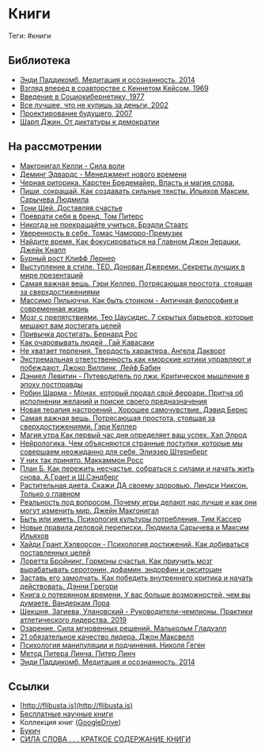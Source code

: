 # Книги

Теги: #книги 

## Библиотека

* [Энди Паддикомб. Медитация и осознанность. 2014](%D0%AD%D0%BD%D0%B4%D0%B8%20%D0%9F%D0%B0%D0%B4%D0%B4%D0%B8%D0%BA%D0%BE%D0%BC%D0%B1.%20%D0%9C%D0%B5%D0%B4%D0%B8%D1%82%D0%B0%D1%86%D0%B8%D1%8F%20%D0%B8%20%D0%BE%D1%81%D0%BE%D0%B7%D0%BD%D0%B0%D0%BD%D0%BD%D0%BE%D1%81%D1%82%D1%8C.%202014.md)
* [Взгляд вперед в соавторстве с Кеннетом Кейсом, 1969](%D0%92%D0%B7%D0%B3%D0%BB%D1%8F%D0%B4%20%D0%B2%D0%BF%D0%B5%D1%80%D0%B5%D0%B4%20%D0%B2%20%D1%81%D0%BE%D0%B0%D0%B2%D1%82%D0%BE%D1%80%D1%81%D1%82%D0%B2%D0%B5%20%D1%81%20%D0%9A%D0%B5%D0%BD%D0%BD%D0%B5%D1%82%D0%BE%D0%BC%20%D0%9A%D0%B5%D0%B9%D1%81%D0%BE%D0%BC,%201969.md)
* [Введение в Социокибернетику, 1977](%D0%92%D0%B2%D0%B5%D0%B4%D0%B5%D0%BD%D0%B8%D0%B5%20%D0%B2%20%D0%A1%D0%BE%D1%86%D0%B8%D0%BE%D0%BA%D0%B8%D0%B1%D0%B5%D1%80%D0%BD%D0%B5%D1%82%D0%B8%D0%BA%D1%83,%201977.md)
* [Все лучшее, что не купишь за деньги, 2002](%D0%92%D1%81%D0%B5%20%D0%BB%D1%83%D1%87%D1%88%D0%B5%D0%B5,%20%D1%87%D1%82%D0%BE%20%D0%BD%D0%B5%20%D0%BA%D1%83%D0%BF%D0%B8%D1%88%D1%8C%20%D0%B7%D0%B0%20%D0%B4%D0%B5%D0%BD%D1%8C%D0%B3%D0%B8,%202002.md)
* [Проектирование будущего, 2007](%D0%9F%D1%80%D0%BE%D0%B5%D0%BA%D1%82%D0%B8%D1%80%D0%BE%D0%B2%D0%B0%D0%BD%D0%B8%D0%B5%20%D0%B1%D1%83%D0%B4%D1%83%D1%89%D0%B5%D0%B3%D0%BE,%202007.md)
* [Шарп Джин. От диктатуры к демократии](%D0%A8%D0%B0%D1%80%D0%BF%20%D0%94%D0%B6%D0%B8%D0%BD.%20%D0%9E%D1%82%20%D0%B4%D0%B8%D0%BA%D1%82%D0%B0%D1%82%D1%83%D1%80%D1%8B%20%D0%BA%20%D0%B4%D0%B5%D0%BC%D0%BE%D0%BA%D1%80%D0%B0%D1%82%D0%B8%D0%B8.md)

## На рассмотрении

* [Макгонигал Келли - Сила воли](%D0%9C%D0%B0%D0%BA%D0%B3%D0%BE%D0%BD%D0%B8%D0%B3%D0%B0%D0%BB%20%D0%9A%D0%B5%D0%BB%D0%BB%D0%B8%20-%20%D0%A1%D0%B8%D0%BB%D0%B0%20%D0%B2%D0%BE%D0%BB%D0%B8.md)
* [Деминг Эдвардс - Менеджмент нового времени](%D0%94%D0%B5%D0%BC%D0%B8%D0%BD%D0%B3%20%D0%AD%D0%B4%D0%B2%D0%B0%D1%80%D0%B4%D1%81%20-%20%D0%9C%D0%B5%D0%BD%D0%B5%D0%B4%D0%B6%D0%BC%D0%B5%D0%BD%D1%82%20%D0%BD%D0%BE%D0%B2%D0%BE%D0%B3%D0%BE%20%D0%B2%D1%80%D0%B5%D0%BC%D0%B5%D0%BD%D0%B8.md)
* [Черная риторика. Карстен Бредемайер. Власть и магия слова.](%D0%A7%D0%B5%D1%80%D0%BD%D0%B0%D1%8F%20%D1%80%D0%B8%D1%82%D0%BE%D1%80%D0%B8%D0%BA%D0%B0.%20%D0%9A%D0%B0%D1%80%D1%81%D1%82%D0%B5%D0%BD%20%D0%91%D1%80%D0%B5%D0%B4%D0%B5%D0%BC%D0%B0%D0%B9%D0%B5%D1%80.%20%D0%92%D0%BB%D0%B0%D1%81%D1%82%D1%8C%20%D0%B8%20%D0%BC%D0%B0%D0%B3%D0%B8%D1%8F%20%D1%81%D0%BB%D0%BE%D0%B2%D0%B0..md)
* [Пиши, сокращай. Как создавать сильные тексты. Ильяхов Максим, Сарычева Людмила](%D0%9F%D0%B8%D1%88%D0%B8,%20%D1%81%D0%BE%D0%BA%D1%80%D0%B0%D1%89%D0%B0%D0%B9.%20%D0%9A%D0%B0%D0%BA%20%D1%81%D0%BE%D0%B7%D0%B4%D0%B0%D0%B2%D0%B0%D1%82%D1%8C%20%D1%81%D0%B8%D0%BB%D1%8C%D0%BD%D1%8B%D0%B5%20%D1%82%D0%B5%D0%BA%D1%81%D1%82%D1%8B.%20%D0%98%D0%BB%D1%8C%D1%8F%D1%85%D0%BE%D0%B2%20%D0%9C%D0%B0%D0%BA%D1%81%D0%B8%D0%BC,%20%D0%A1%D0%B0%D1%80%D1%8B%D1%87%D0%B5%D0%B2%D0%B0%20%D0%9B%D1%8E%D0%B4%D0%BC%D0%B8%D0%BB%D0%B0.md)
* [Тони Шей. Доставляя счастье](%D0%A2%D0%BE%D0%BD%D0%B8%20%D0%A8%D0%B5%D0%B9.%20%D0%94%D0%BE%D1%81%D1%82%D0%B0%D0%B2%D0%BB%D1%8F%D1%8F%20%D1%81%D1%87%D0%B0%D1%81%D1%82%D1%8C%D0%B5.md)
* [Преврати себя в бренд. Том Питерс](%D0%9F%D1%80%D0%B5%D0%B2%D1%80%D0%B0%D1%82%D0%B8%20%D1%81%D0%B5%D0%B1%D1%8F%20%D0%B2%20%D0%B1%D1%80%D0%B5%D0%BD%D0%B4.%20%D0%A2%D0%BE%D0%BC%20%D0%9F%D0%B8%D1%82%D0%B5%D1%80%D1%81.md)
* [Никогда не прекращайте учиться. Брэдли Стаатс](%D0%9D%D0%B8%D0%BA%D0%BE%D0%B3%D0%B4%D0%B0%20%D0%BD%D0%B5%20%D0%BF%D1%80%D0%B5%D0%BA%D1%80%D0%B0%D1%89%D0%B0%D0%B9%D1%82%D0%B5%20%D1%83%D1%87%D0%B8%D1%82%D1%8C%D1%81%D1%8F.%20%D0%91%D1%80%D1%8D%D0%B4%D0%BB%D0%B8%20%D0%A1%D1%82%D0%B0%D0%B0%D1%82%D1%81.md)
* [Уверенность в себе. Томас Чаморро-Премузик](%D0%A3%D0%B2%D0%B5%D1%80%D0%B5%D0%BD%D0%BD%D0%BE%D1%81%D1%82%D1%8C%20%D0%B2%20%D1%81%D0%B5%D0%B1%D0%B5.%20%D0%A2%D0%BE%D0%BC%D0%B0%D1%81%20%D0%A7%D0%B0%D0%BC%D0%BE%D1%80%D1%80%D0%BE-%D0%9F%D1%80%D0%B5%D0%BC%D1%83%D0%B7%D0%B8%D0%BA.md)
* [Найдите время. Как фокусироваться на Главном Джон Зерацки, Джейк Кнапп](%D0%9D%D0%B0%D0%B9%D0%B4%D0%B8%D1%82%D0%B5%20%D0%B2%D1%80%D0%B5%D0%BC%D1%8F.%20%D0%9A%D0%B0%D0%BA%20%D1%84%D0%BE%D0%BA%D1%83%D1%81%D0%B8%D1%80%D0%BE%D0%B2%D0%B0%D1%82%D1%8C%D1%81%D1%8F%20%D0%BD%D0%B0%20%D0%93%D0%BB%D0%B0%D0%B2%D0%BD%D0%BE%D0%BC%20%D0%94%D0%B6%D0%BE%D0%BD%20%D0%97%D0%B5%D1%80%D0%B0%D1%86%D0%BA%D0%B8,%20%D0%94%D0%B6%D0%B5%D0%B9%D0%BA%20%D0%9A%D0%BD%D0%B0%D0%BF%D0%BF.md)
* [Бурный рост Клифф Лернер](%D0%91%D1%83%D1%80%D0%BD%D1%8B%D0%B9%20%D1%80%D0%BE%D1%81%D1%82%20%D0%9A%D0%BB%D0%B8%D1%84%D1%84%20%D0%9B%D0%B5%D1%80%D0%BD%D0%B5%D1%80.md)
* [Выступление в стиле. TED. Донован Джереми. Секреты лучших в мире презентаций](%D0%92%D1%8B%D1%81%D1%82%D1%83%D0%BF%D0%BB%D0%B5%D0%BD%D0%B8%D0%B5%20%D0%B2%20%D1%81%D1%82%D0%B8%D0%BB%D0%B5.%20TED.%20%D0%94%D0%BE%D0%BD%D0%BE%D0%B2%D0%B0%D0%BD%20%D0%94%D0%B6%D0%B5%D1%80%D0%B5%D0%BC%D0%B8.%20%D0%A1%D0%B5%D0%BA%D1%80%D0%B5%D1%82%D1%8B%20%D0%BB%D1%83%D1%87%D1%88%D0%B8%D1%85%20%D0%B2%20%D0%BC%D0%B8%D1%80%D0%B5%20%D0%BF%D1%80%D0%B5%D0%B7%D0%B5%D0%BD%D1%82%D0%B0%D1%86%D0%B8%D0%B9.md)
* [Самая важная вещь. Гэри Келлер. Потрясающая простота, стоящая за сверхдостижениями](%D0%A1%D0%B0%D0%BC%D0%B0%D1%8F%20%D0%B2%D0%B0%D0%B6%D0%BD%D0%B0%D1%8F%20%D0%B2%D0%B5%D1%89%D1%8C.%20%D0%93%D1%8D%D1%80%D0%B8%20%D0%9A%D0%B5%D0%BB%D0%BB%D0%B5%D1%80.%20%D0%9F%D0%BE%D1%82%D1%80%D1%8F%D1%81%D0%B0%D1%8E%D1%89%D0%B0%D1%8F%20%D0%BF%D1%80%D0%BE%D1%81%D1%82%D0%BE%D1%82%D0%B0,%20%D1%81%D1%82%D0%BE%D1%8F%D1%89%D0%B0%D1%8F%20%D0%B7%D0%B0%20%D1%81%D0%B2%D0%B5%D1%80%D1%85%D0%B4%D0%BE%D1%81%D1%82%D0%B8%D0%B6%D0%B5%D0%BD%D0%B8%D1%8F%D0%BC%D0%B8.md)
* [Массимо Пильюччи. Как быть стоиком - Античная философия и современная жизнь](%D0%9C%D0%B0%D1%81%D1%81%D0%B8%D0%BC%D0%BE%20%D0%9F%D0%B8%D0%BB%D1%8C%D1%8E%D1%87%D1%87%D0%B8.%20%D0%9A%D0%B0%D0%BA%20%D0%B1%D1%8B%D1%82%D1%8C%20%D1%81%D1%82%D0%BE%D0%B8%D0%BA%D0%BE%D0%BC%20-%20%D0%90%D0%BD%D1%82%D0%B8%D1%87%D0%BD%D0%B0%D1%8F%20%D1%84%D0%B8%D0%BB%D0%BE%D1%81%D0%BE%D1%84%D0%B8%D1%8F%20%D0%B8%20%D1%81%D0%BE%D0%B2%D1%80%D0%B5%D0%BC%D0%B5%D0%BD%D0%BD%D0%B0%D1%8F%20%D0%B6%D0%B8%D0%B7%D0%BD%D1%8C.md)
* [Мозг с препятствиями. Тео Цаусидис. 7 скрытых барьеров, которые мешают вам достигать целей](%D0%9C%D0%BE%D0%B7%D0%B3%20%D1%81%20%D0%BF%D1%80%D0%B5%D0%BF%D1%8F%D1%82%D1%81%D1%82%D0%B2%D0%B8%D1%8F%D0%BC%D0%B8.%20%D0%A2%D0%B5%D0%BE%20%D0%A6%D0%B0%D1%83%D1%81%D0%B8%D0%B4%D0%B8%D1%81.%207%20%D1%81%D0%BA%D1%80%D1%8B%D1%82%D1%8B%D1%85%20%D0%B1%D0%B0%D1%80%D1%8C%D0%B5%D1%80%D0%BE%D0%B2,%20%D0%BA%D0%BE%D1%82%D0%BE%D1%80%D1%8B%D0%B5%20%D0%BC%D0%B5%D1%88%D0%B0%D1%8E%D1%82%20%D0%B2%D0%B0%D0%BC%20%D0%B4%D0%BE%D1%81%D1%82%D0%B8%D0%B3%D0%B0%D1%82%D1%8C%20%D1%86%D0%B5%D0%BB%D0%B5%D0%B9.md)
* [Привычка достигать. Бернард Рос](%D0%9F%D1%80%D0%B8%D0%B2%D1%8B%D1%87%D0%BA%D0%B0%20%D0%B4%D0%BE%D1%81%D1%82%D0%B8%D0%B3%D0%B0%D1%82%D1%8C.%20%D0%91%D0%B5%D1%80%D0%BD%D0%B0%D1%80%D0%B4%20%D0%A0%D0%BE%D1%81.md)
* [Как очаровывать людей . Гай Кавасаки](%D0%9A%D0%B0%D0%BA%20%D0%BE%D1%87%D0%B0%D1%80%D0%BE%D0%B2%D1%8B%D0%B2%D0%B0%D1%82%D1%8C%20%D0%BB%D1%8E%D0%B4%D0%B5%D0%B9%20.%20%D0%93%D0%B0%D0%B9%20%D0%9A%D0%B0%D0%B2%D0%B0%D1%81%D0%B0%D0%BA%D0%B8.md)
* [Не хватает терпения. Твердость характера. Ангела Дакворт](%D0%9D%D0%B5%20%D1%85%D0%B2%D0%B0%D1%82%D0%B0%D0%B5%D1%82%20%D1%82%D0%B5%D1%80%D0%BF%D0%B5%D0%BD%D0%B8%D1%8F.%20%D0%A2%D0%B2%D0%B5%D1%80%D0%B4%D0%BE%D1%81%D1%82%D1%8C%20%D1%85%D0%B0%D1%80%D0%B0%D0%BA%D1%82%D0%B5%D1%80%D0%B0.%20%D0%90%D0%BD%D0%B3%D0%B5%D0%BB%D0%B0%20%D0%94%D0%B0%D0%BA%D0%B2%D0%BE%D1%80%D1%82.md)
* [Экстремальная ответственность как «морские котики управляют и побеждают. Джоко Виллинк, Лейф Бабин](%D0%AD%D0%BA%D1%81%D1%82%D1%80%D0%B5%D0%BC%D0%B0%D0%BB%D1%8C%D0%BD%D0%B0%D1%8F%20%D0%BE%D1%82%D0%B2%D0%B5%D1%82%D1%81%D1%82%D0%B2%D0%B5%D0%BD%D0%BD%D0%BE%D1%81%D1%82%D1%8C%20%D0%BA%D0%B0%D0%BA%20%C2%AB%D0%BC%D0%BE%D1%80%D1%81%D0%BA%D0%B8%D0%B5%20%D0%BA%D0%BE%D1%82%D0%B8%D0%BA%D0%B8%20%D1%83%D0%BF%D1%80%D0%B0%D0%B2%D0%BB%D1%8F%D1%8E%D1%82%20%D0%B8%20%D0%BF%D0%BE%D0%B1%D0%B5%D0%B6%D0%B4%D0%B0%D1%8E%D1%82.%20%D0%94%D0%B6%D0%BE%D0%BA%D0%BE%20%D0%92%D0%B8%D0%BB%D0%BB%D0%B8%D0%BD%D0%BA,%20%D0%9B%D0%B5%D0%B9%D1%84%20%D0%91%D0%B0%D0%B1%D0%B8%D0%BD.md)
* [Дэниел Левитин - Путеводитель по лжи. Критическое мышление в эпоху постправды](%D0%94%D1%8D%D0%BD%D0%B8%D0%B5%D0%BB%20%D0%9B%D0%B5%D0%B2%D0%B8%D1%82%D0%B8%D0%BD%20-%20%D0%9F%D1%83%D1%82%D0%B5%D0%B2%D0%BE%D0%B4%D0%B8%D1%82%D0%B5%D0%BB%D1%8C%20%D0%BF%D0%BE%20%D0%BB%D0%B6%D0%B8.%20%D0%9A%D1%80%D0%B8%D1%82%D0%B8%D1%87%D0%B5%D1%81%D0%BA%D0%BE%D0%B5%20%D0%BC%D1%8B%D1%88%D0%BB%D0%B5%D0%BD%D0%B8%D0%B5%20%D0%B2%20%D1%8D%D0%BF%D0%BE%D1%85%D1%83%20%D0%BF%D0%BE%D1%81%D1%82%D0%BF%D1%80%D0%B0%D0%B2%D0%B4%D1%8B.md)
* [Робин Шарма - Монах, который продал свой феррари. Притча об исполнении желаний и поиске своего предназначения](%D0%A0%D0%BE%D0%B1%D0%B8%D0%BD%20%D0%A8%D0%B0%D1%80%D0%BC%D0%B0%20-%20%D0%9C%D0%BE%D0%BD%D0%B0%D1%85,%20%D0%BA%D0%BE%D1%82%D0%BE%D1%80%D1%8B%D0%B9%20%D0%BF%D1%80%D0%BE%D0%B4%D0%B0%D0%BB%20%D1%81%D0%B2%D0%BE%D0%B9%20%D1%84%D0%B5%D1%80%D1%80%D0%B0%D1%80%D0%B8.%20%D0%9F%D1%80%D0%B8%D1%82%D1%87%D0%B0%20%D0%BE%D0%B1%20%D0%B8%D1%81%D0%BF%D0%BE%D0%BB%D0%BD%D0%B5%D0%BD%D0%B8%D0%B8%20%D0%B6%D0%B5%D0%BB%D0%B0%D0%BD%D0%B8%D0%B9%20%D0%B8%20%D0%BF%D0%BE%D0%B8%D1%81%D0%BA%D0%B5%20%D1%81%D0%B2%D0%BE%D0%B5%D0%B3%D0%BE%20%D0%BF%D1%80%D0%B5%D0%B4%D0%BD%D0%B0%D0%B7%D0%BD%D0%B0%D1%87%D0%B5%D0%BD%D0%B8%D1%8F.md)
* [Новая терапия настроений . Хорошее самочувствие. Дэвид Бернс](%D0%9D%D0%BE%D0%B2%D0%B0%D1%8F%20%D1%82%D0%B5%D1%80%D0%B0%D0%BF%D0%B8%D1%8F%20%D0%BD%D0%B0%D1%81%D1%82%D1%80%D0%BE%D0%B5%D0%BD%D0%B8%D0%B9%20.%20%D0%A5%D0%BE%D1%80%D0%BE%D1%88%D0%B5%D0%B5%20%D1%81%D0%B0%D0%BC%D0%BE%D1%87%D1%83%D0%B2%D1%81%D1%82%D0%B2%D0%B8%D0%B5.%20%D0%94%D1%8D%D0%B2%D0%B8%D0%B4%20%D0%91%D0%B5%D1%80%D0%BD%D1%81.md)
* [Самая важная вещь. Потрясающая простота, стоящая за сверхдостижениями. Гэри Келлер](%D0%A1%D0%B0%D0%BC%D0%B0%D1%8F%20%D0%B2%D0%B0%D0%B6%D0%BD%D0%B0%D1%8F%20%D0%B2%D0%B5%D1%89%D1%8C.%20%D0%9F%D0%BE%D1%82%D1%80%D1%8F%D1%81%D0%B0%D1%8E%D1%89%D0%B0%D1%8F%20%D0%BF%D1%80%D0%BE%D1%81%D1%82%D0%BE%D1%82%D0%B0,%20%D1%81%D1%82%D0%BE%D1%8F%D1%89%D0%B0%D1%8F%20%D0%B7%D0%B0%20%D1%81%D0%B2%D0%B5%D1%80%D1%85%D0%B4%D0%BE%D1%81%D1%82%D0%B8%D0%B6%D0%B5%D0%BD%D0%B8%D1%8F%D0%BC%D0%B8.%20%D0%93%D1%8D%D1%80%D0%B8%20%D0%9A%D0%B5%D0%BB%D0%BB%D0%B5%D1%80.md)
* [Магия утра Как первый час дня определяет ваш успех. Хэл Элрод](%D0%9C%D0%B0%D0%B3%D0%B8%D1%8F%20%D1%83%D1%82%D1%80%D0%B0%20%D0%9A%D0%B0%D0%BA%20%D0%BF%D0%B5%D1%80%D0%B2%D1%8B%D0%B9%20%D1%87%D0%B0%D1%81%20%D0%B4%D0%BD%D1%8F%20%D0%BE%D0%BF%D1%80%D0%B5%D0%B4%D0%B5%D0%BB%D1%8F%D0%B5%D1%82%20%D0%B2%D0%B0%D1%88%20%D1%83%D1%81%D0%BF%D0%B5%D1%85.%20%D0%A5%D1%8D%D0%BB%20%D0%AD%D0%BB%D1%80%D0%BE%D0%B4.md)
* [Нейрологика. Чем объясняются странные поступки, которые мы совершаем неожиданно для себя.  Элиэзер Штернберг](%D0%9D%D0%B5%D0%B9%D1%80%D0%BE%D0%BB%D0%BE%D0%B3%D0%B8%D0%BA%D0%B0.%20%D0%A7%D0%B5%D0%BC%20%D0%BE%D0%B1%D1%8A%D1%8F%D1%81%D0%BD%D1%8F%D1%8E%D1%82%D1%81%D1%8F%20%D1%81%D1%82%D1%80%D0%B0%D0%BD%D0%BD%D1%8B%D0%B5%20%D0%BF%D0%BE%D1%81%D1%82%D1%83%D0%BF%D0%BA%D0%B8,%20%D0%BA%D0%BE%D1%82%D0%BE%D1%80%D1%8B%D0%B5%20%D0%BC%D1%8B%20%D1%81%D0%BE%D0%B2%D0%B5%D1%80%D1%88%D0%B0%D0%B5%D0%BC%20%D0%BD%D0%B5%D0%BE%D0%B6%D0%B8%D0%B4%D0%B0%D0%BD%D0%BD%D0%BE%20%D0%B4%D0%BB%D1%8F%20%D1%81%D0%B5%D0%B1%D1%8F.%20%20%D0%AD%D0%BB%D0%B8%D1%8D%D0%B7%D0%B5%D1%80%20%D0%A8%D1%82%D0%B5%D1%80%D0%BD%D0%B1%D0%B5%D1%80%D0%B3.md)
* [У них так принято. Маккаммон Росс](%D0%A3%20%D0%BD%D0%B8%D1%85%20%D1%82%D0%B0%D0%BA%20%D0%BF%D1%80%D0%B8%D0%BD%D1%8F%D1%82%D0%BE.%20%D0%9C%D0%B0%D0%BA%D0%BA%D0%B0%D0%BC%D0%BC%D0%BE%D0%BD%20%D0%A0%D0%BE%D1%81%D1%81.md)
* [План Б. Как пережить несчастье, собраться с силами и начать жить снова. А.Грант и Ш.Сэндберг](%D0%9F%D0%BB%D0%B0%D0%BD%20%D0%91.%20%D0%9A%D0%B0%D0%BA%20%D0%BF%D0%B5%D1%80%D0%B5%D0%B6%D0%B8%D1%82%D1%8C%20%D0%BD%D0%B5%D1%81%D1%87%D0%B0%D1%81%D1%82%D1%8C%D0%B5,%20%D1%81%D0%BE%D0%B1%D1%80%D0%B0%D1%82%D1%8C%D1%81%D1%8F%20%D1%81%20%D1%81%D0%B8%D0%BB%D0%B0%D0%BC%D0%B8%20%D0%B8%20%D0%BD%D0%B0%D1%87%D0%B0%D1%82%D1%8C%20%D0%B6%D0%B8%D1%82%D1%8C%20%D1%81%D0%BD%D0%BE%D0%B2%D0%B0.%20%D0%90.%D0%93%D1%80%D0%B0%D0%BD%D1%82%20%D0%B8%20%D0%A8.%D0%A1%D1%8D%D0%BD%D0%B4%D0%B1%D0%B5%D1%80%D0%B3.md)
* [Растительная диета. Скажи ДА своему здоровью. Линдси Никсон. Только о главном](%D0%A0%D0%B0%D1%81%D1%82%D0%B8%D1%82%D0%B5%D0%BB%D1%8C%D0%BD%D0%B0%D1%8F%20%D0%B4%D0%B8%D0%B5%D1%82%D0%B0.%20%D0%A1%D0%BA%D0%B0%D0%B6%D0%B8%20%D0%94%D0%90%20%D1%81%D0%B2%D0%BE%D0%B5%D0%BC%D1%83%20%D0%B7%D0%B4%D0%BE%D1%80%D0%BE%D0%B2%D1%8C%D1%8E.%20%D0%9B%D0%B8%D0%BD%D0%B4%D1%81%D0%B8%20%D0%9D%D0%B8%D0%BA%D1%81%D0%BE%D0%BD.%20%D0%A2%D0%BE%D0%BB%D1%8C%D0%BA%D0%BE%20%D0%BE%20%D0%B3%D0%BB%D0%B0%D0%B2%D0%BD%D0%BE%D0%BC.md)
* [Реальность под вопросом. Почему игры делают нас лучше и как они могут изменить мир. Джейн Макгонигал](%D0%A0%D0%B5%D0%B0%D0%BB%D1%8C%D0%BD%D0%BE%D1%81%D1%82%D1%8C%20%D0%BF%D0%BE%D0%B4%20%D0%B2%D0%BE%D0%BF%D1%80%D0%BE%D1%81%D0%BE%D0%BC.%20%D0%9F%D0%BE%D1%87%D0%B5%D0%BC%D1%83%20%D0%B8%D0%B3%D1%80%D1%8B%20%D0%B4%D0%B5%D0%BB%D0%B0%D1%8E%D1%82%20%D0%BD%D0%B0%D1%81%20%D0%BB%D1%83%D1%87%D1%88%D0%B5%20%D0%B8%20%D0%BA%D0%B0%D0%BA%20%D0%BE%D0%BD%D0%B8%20%D0%BC%D0%BE%D0%B3%D1%83%D1%82%20%D0%B8%D0%B7%D0%BC%D0%B5%D0%BD%D0%B8%D1%82%D1%8C%20%D0%BC%D0%B8%D1%80.%20%D0%94%D0%B6%D0%B5%D0%B9%D0%BD%20%D0%9C%D0%B0%D0%BA%D0%B3%D0%BE%D0%BD%D0%B8%D0%B3%D0%B0%D0%BB.md)
* [Быть или иметь. Психология культуры потребления. Тим Кассер](%D0%91%D1%8B%D1%82%D1%8C%20%D0%B8%D0%BB%D0%B8%20%D0%B8%D0%BC%D0%B5%D1%82%D1%8C.%20%D0%9F%D1%81%D0%B8%D1%85%D0%BE%D0%BB%D0%BE%D0%B3%D0%B8%D1%8F%20%D0%BA%D1%83%D0%BB%D1%8C%D1%82%D1%83%D1%80%D1%8B%20%D0%BF%D0%BE%D1%82%D1%80%D0%B5%D0%B1%D0%BB%D0%B5%D0%BD%D0%B8%D1%8F.%20%D0%A2%D0%B8%D0%BC%20%D0%9A%D0%B0%D1%81%D1%81%D0%B5%D1%80.md)
* [Новые правила деловой переписки. Людмила Сарычева и Максим Ильяхов](%D0%9D%D0%BE%D0%B2%D1%8B%D0%B5%20%D0%BF%D1%80%D0%B0%D0%B2%D0%B8%D0%BB%D0%B0%20%D0%B4%D0%B5%D0%BB%D0%BE%D0%B2%D0%BE%D0%B9%20%D0%BF%D0%B5%D1%80%D0%B5%D0%BF%D0%B8%D1%81%D0%BA%D0%B8.%20%D0%9B%D1%8E%D0%B4%D0%BC%D0%B8%D0%BB%D0%B0%20%D0%A1%D0%B0%D1%80%D1%8B%D1%87%D0%B5%D0%B2%D0%B0%20%D0%B8%20%D0%9C%D0%B0%D0%BA%D1%81%D0%B8%D0%BC%20%D0%98%D0%BB%D1%8C%D1%8F%D1%85%D0%BE%D0%B2.md)
* [Хайди Грант Хэлворсон - Психология достижений. Как добиваться поставленных целей](%D0%A5%D0%B0%D0%B9%D0%B4%D0%B8%20%D0%93%D1%80%D0%B0%D0%BD%D1%82%20%D0%A5%D1%8D%D0%BB%D0%B2%D0%BE%D1%80%D1%81%D0%BE%D0%BD%20-%20%D0%9F%D1%81%D0%B8%D1%85%D0%BE%D0%BB%D0%BE%D0%B3%D0%B8%D1%8F%20%D0%B4%D0%BE%D1%81%D1%82%D0%B8%D0%B6%D0%B5%D0%BD%D0%B8%D0%B9.%20%D0%9A%D0%B0%D0%BA%20%D0%B4%D0%BE%D0%B1%D0%B8%D0%B2%D0%B0%D1%82%D1%8C%D1%81%D1%8F%20%D0%BF%D0%BE%D1%81%D1%82%D0%B0%D0%B2%D0%BB%D0%B5%D0%BD%D0%BD%D1%8B%D1%85%20%D1%86%D0%B5%D0%BB%D0%B5%D0%B9.md)
* [Лоретта Бройнинг. Гормоны счастья. Как приучить мозг вырабатывать серотонин, дофамин, эндорфин и окситоцин](%D0%9B%D0%BE%D1%80%D0%B5%D1%82%D1%82%D0%B0%20%D0%91%D1%80%D0%BE%D0%B9%D0%BD%D0%B8%D0%BD%D0%B3.%20%D0%93%D0%BE%D1%80%D0%BC%D0%BE%D0%BD%D1%8B%20%D1%81%D1%87%D0%B0%D1%81%D1%82%D1%8C%D1%8F.%20%D0%9A%D0%B0%D0%BA%20%D0%BF%D1%80%D0%B8%D1%83%D1%87%D0%B8%D1%82%D1%8C%20%D0%BC%D0%BE%D0%B7%D0%B3%20%D0%B2%D1%8B%D1%80%D0%B0%D0%B1%D0%B0%D1%82%D1%8B%D0%B2%D0%B0%D1%82%D1%8C%20%D1%81%D0%B5%D1%80%D0%BE%D1%82%D0%BE%D0%BD%D0%B8%D0%BD,%20%D0%B4%D0%BE%D1%84%D0%B0%D0%BC%D0%B8%D0%BD,%20%D1%8D%D0%BD%D0%B4%D0%BE%D1%80%D1%84%D0%B8%D0%BD%20%D0%B8%20%D0%BE%D0%BA%D1%81%D0%B8%D1%82%D0%BE%D1%86%D0%B8%D0%BD.md)
* [Заставь его замолчать. Как победить внутреннего критика и начать действовать. Дэнни Грегори](%D0%97%D0%B0%D1%81%D1%82%D0%B0%D0%B2%D1%8C%20%D0%B5%D0%B3%D0%BE%20%D0%B7%D0%B0%D0%BC%D0%BE%D0%BB%D1%87%D0%B0%D1%82%D1%8C.%20%D0%9A%D0%B0%D0%BA%20%D0%BF%D0%BE%D0%B1%D0%B5%D0%B4%D0%B8%D1%82%D1%8C%20%D0%B2%D0%BD%D1%83%D1%82%D1%80%D0%B5%D0%BD%D0%BD%D0%B5%D0%B3%D0%BE%20%D0%BA%D1%80%D0%B8%D1%82%D0%B8%D0%BA%D0%B0%20%D0%B8%20%D0%BD%D0%B0%D1%87%D0%B0%D1%82%D1%8C%20%D0%B4%D0%B5%D0%B9%D1%81%D1%82%D0%B2%D0%BE%D0%B2%D0%B0%D1%82%D1%8C.%20%D0%94%D1%8D%D0%BD%D0%BD%D0%B8%20%D0%93%D1%80%D0%B5%D0%B3%D0%BE%D1%80%D0%B8.md)
* [Книга о потерянном времени. У вас больше возможностей, чем вы думаете. Вандеркам Лора](%D0%9A%D0%BD%D0%B8%D0%B3%D0%B0%20%D0%BE%20%D0%BF%D0%BE%D1%82%D0%B5%D1%80%D1%8F%D0%BD%D0%BD%D0%BE%D0%BC%20%D0%B2%D1%80%D0%B5%D0%BC%D0%B5%D0%BD%D0%B8.%20%D0%A3%20%D0%B2%D0%B0%D1%81%20%D0%B1%D0%BE%D0%BB%D1%8C%D1%88%D0%B5%20%D0%B2%D0%BE%D0%B7%D0%BC%D0%BE%D0%B6%D0%BD%D0%BE%D1%81%D1%82%D0%B5%D0%B9,%20%D1%87%D0%B5%D0%BC%20%D0%B2%D1%8B%20%D0%B4%D1%83%D0%BC%D0%B0%D0%B5%D1%82%D0%B5.%20%D0%92%D0%B0%D0%BD%D0%B4%D0%B5%D1%80%D0%BA%D0%B0%D0%BC%20%D0%9B%D0%BE%D1%80%D0%B0.md)
* [Шекшня, Загиева, Улановский - Руководители-чемпионы. Практики атлетического лидерства. 2019](%D0%A8%D0%B5%D0%BA%D1%88%D0%BD%D1%8F,%20%D0%97%D0%B0%D0%B3%D0%B8%D0%B5%D0%B2%D0%B0,%20%D0%A3%D0%BB%D0%B0%D0%BD%D0%BE%D0%B2%D1%81%D0%BA%D0%B8%D0%B9%20-%20%D0%A0%D1%83%D0%BA%D0%BE%D0%B2%D0%BE%D0%B4%D0%B8%D1%82%D0%B5%D0%BB%D0%B8-%D1%87%D0%B5%D0%BC%D0%BF%D0%B8%D0%BE%D0%BD%D1%8B.%20%D0%9F%D1%80%D0%B0%D0%BA%D1%82%D0%B8%D0%BA%D0%B8%20%D0%B0%D1%82%D0%BB%D0%B5%D1%82%D0%B8%D1%87%D0%B5%D1%81%D0%BA%D0%BE%D0%B3%D0%BE%20%D0%BB%D0%B8%D0%B4%D0%B5%D1%80%D1%81%D1%82%D0%B2%D0%B0.%202019.md)
* [Озарение. Сила мгновенных решений. Малькольм Гладуэлл](%D0%9E%D0%B7%D0%B0%D1%80%D0%B5%D0%BD%D0%B8%D0%B5.%20%D0%A1%D0%B8%D0%BB%D0%B0%20%D0%BC%D0%B3%D0%BD%D0%BE%D0%B2%D0%B5%D0%BD%D0%BD%D1%8B%D1%85%20%D1%80%D0%B5%D1%88%D0%B5%D0%BD%D0%B8%D0%B9.%20%D0%9C%D0%B0%D0%BB%D1%8C%D0%BA%D0%BE%D0%BB%D1%8C%D0%BC%20%D0%93%D0%BB%D0%B0%D0%B4%D1%83%D1%8D%D0%BB%D0%BB.md)
* [21 обязательное качество лидера. Джон Максвелл](21%20%D0%BE%D0%B1%D1%8F%D0%B7%D0%B0%D1%82%D0%B5%D0%BB%D1%8C%D0%BD%D0%BE%D0%B5%20%D0%BA%D0%B0%D1%87%D0%B5%D1%81%D1%82%D0%B2%D0%BE%20%D0%BB%D0%B8%D0%B4%D0%B5%D1%80%D0%B0.%20%D0%94%D0%B6%D0%BE%D0%BD%20%D0%9C%D0%B0%D0%BA%D1%81%D0%B2%D0%B5%D0%BB%D0%BB.md)
* [Психология манипуляции и подчинения. Николя Геген](%D0%9F%D1%81%D0%B8%D1%85%D0%BE%D0%BB%D0%BE%D0%B3%D0%B8%D1%8F%20%D0%BC%D0%B0%D0%BD%D0%B8%D0%BF%D1%83%D0%BB%D1%8F%D1%86%D0%B8%D0%B8%20%D0%B8%20%D0%BF%D0%BE%D0%B4%D1%87%D0%B8%D0%BD%D0%B5%D0%BD%D0%B8%D1%8F.%20%D0%9D%D0%B8%D0%BA%D0%BE%D0%BB%D1%8F%20%D0%93%D0%B5%D0%B3%D0%B5%D0%BD.md)
* [Метод Питера Линча. Питер Линч](%D0%9C%D0%B5%D1%82%D0%BE%D0%B4%20%D0%9F%D0%B8%D1%82%D0%B5%D1%80%D0%B0%20%D0%9B%D0%B8%D0%BD%D1%87%D0%B0.%20%D0%9F%D0%B8%D1%82%D0%B5%D1%80%20%D0%9B%D0%B8%D0%BD%D1%87.md)
* [Энди Паддикомб. Медитация и осознанность. 2014](%D0%AD%D0%BD%D0%B4%D0%B8%20%D0%9F%D0%B0%D0%B4%D0%B4%D0%B8%D0%BA%D0%BE%D0%BC%D0%B1.%20%D0%9C%D0%B5%D0%B4%D0%B8%D1%82%D0%B0%D1%86%D0%B8%D1%8F%20%D0%B8%20%D0%BE%D1%81%D0%BE%D0%B7%D0%BD%D0%B0%D0%BD%D0%BD%D0%BE%D1%81%D1%82%D1%8C.%202014.md)

## Ссылки

* [http://flibusta.is](http://flibusta.is)
* [Бесплатные научные книги](%D0%91%D0%B5%D1%81%D0%BF%D0%BB%D0%B0%D1%82%D0%BD%D1%8B%D0%B5%20%D0%BD%D0%B0%D1%83%D1%87%D0%BD%D1%8B%D0%B5%20%D0%BA%D0%BD%D0%B8%D0%B3%D0%B8.md)
* Коллекция книг ([GoogleDrive](https://drive.google.com/drive/folders/1izQjjlTYXF4Qrb6usqSZyQdh9QQlhNlU?usp=sharing))
* [Букич](https://www.youtube.com/channel/UC6qLdNM2UnroC5glk74U8zQ)
* [СИЛА СЛОВА . . . КРАТКОЕ СОДЕРЖАНИЕ КНИГИ](https://www.youtube.com/channel/UCdnE_FKQoQ4PzLePei67mYA)
